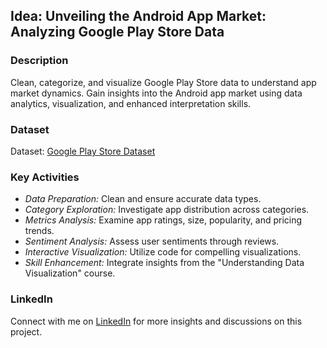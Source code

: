 ## Idea: Unveiling the Android App Market: Analyzing Google Play Store Data

### Description
Clean, categorize, and visualize Google Play Store data to understand app market dynamics. Gain insights into the Android app market using data analytics, visualization, and enhanced interpretation skills.

### Dataset
Dataset: [Google Play Store Dataset](https://www.kaggle.com/datasets/utshabkumarghosh/android-app-market-on-google-play)

### Key Activities
- *Data Preparation:* Clean and ensure accurate data types.
- *Category Exploration:* Investigate app distribution across categories.
- *Metrics Analysis:* Examine app ratings, size, popularity, and pricing trends.
- *Sentiment Analysis:* Assess user sentiments through reviews.
- *Interactive Visualization:* Utilize code for compelling visualizations.
- *Skill Enhancement:* Integrate insights from the "Understanding Data Visualization" course.

### LinkedIn
Connect with me on [LinkedIn](https://www.linkedin.com/in/chaithra-shree-p-b27536274/) for more insights and discussions on this project.
